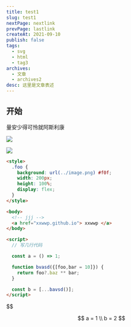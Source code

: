 ```yaml
---
title: test1
slug: test1
nextPage: nextlink
prevPage: lastlink
createAt: 2021-09-10
publish: false
tags:
  - svg
  - html
  - tag3
archives:
  - 文章
  - archives2
desc: 这里是文章表述
---
```


## 开始

量安少得可怜就阿斯利康

![](./assets/one.png)

![](/demos/test.svg)

```html
<style>
  .foo {
    background: url(../image.png) #f0f;
    width: 200px;
    height: 100%;
    display: flex;
  }
</style>

<body>
  <!-- jjj -->
  <a href="xxwwp.github.io"> xxwwp </a>
</body>

<script>
  // 写几行代码

  const a = () => 1;

  function bvasd({[foo,bar = 10]}) {
  	return foo?.baz ** bar;
  }

  const b = [...bavsd()];
</script>
```

\$\$

$$
a = 1 \\
b = 2
$$
